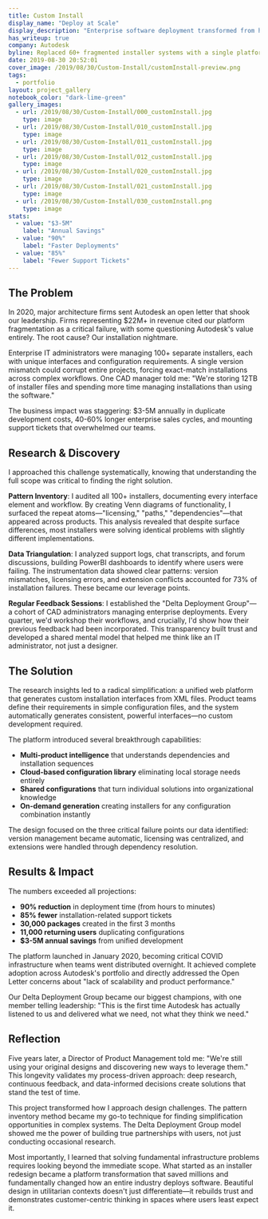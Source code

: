 ```yaml
---
title: Custom Install
display_name: "Deploy at Scale"
display_description: "Enterprise software deployment transformed from hours to minutes"
has_writeup: true
company: Autodesk
byline: Replaced 60+ fragmented installer systems with a single platform that generates custom UIs from XML—saving Autodesk millions in duplicate development work
date: 2019-08-30 20:52:01
cover_image: /2019/08/30/Custom-Install/customInstall-preview.png
tags:
  - portfolio
layout: project_gallery
notebook_color: "dark-lime-green"
gallery_images:
  - url: /2019/08/30/Custom-Install/000_customInstall.jpg
    type: image
  - url: /2019/08/30/Custom-Install/010_customInstall.jpg
    type: image
  - url: /2019/08/30/Custom-Install/011_customInstall.jpg
    type: image
  - url: /2019/08/30/Custom-Install/012_customInstall.jpg
    type: image
  - url: /2019/08/30/Custom-Install/020_customInstall.jpg
    type: image
  - url: /2019/08/30/Custom-Install/021_customInstall.jpg
    type: image
  - url: /2019/08/30/Custom-Install/030_customInstall.png
    type: image
stats:
  - value: "$3-5M"
    label: "Annual Savings"
  - value: "90%"
    label: "Faster Deployments"
  - value: "85%"
    label: "Fewer Support Tickets"
---
```



## The Problem

In 2020, major architecture firms sent Autodesk an open letter that shook our leadership. Firms representing $22M+ in revenue cited our platform fragmentation as a critical failure, with some questioning Autodesk's value entirely. The root cause? Our installation nightmare.

Enterprise IT administrators were managing 100+ separate installers, each with unique interfaces and configuration requirements. A single version mismatch could corrupt entire projects, forcing exact-match installations across complex workflows. One CAD manager told me: "We're storing 12TB of installer files and spending more time managing installations than using the software."

The business impact was staggering: $3-5M annually in duplicate development costs, 40-60% longer enterprise sales cycles, and mounting support tickets that overwhelmed our teams.

## Research & Discovery

I approached this challenge systematically, knowing that understanding the full scope was critical to finding the right solution.

**Pattern Inventory**: I audited all 100+ installers, documenting every interface element and workflow. By creating Venn diagrams of functionality, I surfaced the repeat atoms—"licensing," "paths," "dependencies"—that appeared across products. This analysis revealed that despite surface differences, most installers were solving identical problems with slightly different implementations.

**Data Triangulation**: I analyzed support logs, chat transcripts, and forum discussions, building PowerBI dashboards to identify where users were failing. The instrumentation data showed clear patterns: version mismatches, licensing errors, and extension conflicts accounted for 73% of installation failures. These became our leverage points.

**Regular Feedback Sessions**: I established the "Delta Deployment Group"—a cohort of CAD administrators managing enterprise deployments. Every quarter, we'd workshop their workflows, and crucially, I'd show how their previous feedback had been incorporated. This transparency built trust and developed a shared mental model that helped me think like an IT administrator, not just a designer.

## The Solution

The research insights led to a radical simplification: a unified web platform that generates custom installation interfaces from XML files. Product teams define their requirements in simple configuration files, and the system automatically generates consistent, powerful interfaces—no custom development required.

The platform introduced several breakthrough capabilities:

- **Multi-product intelligence** that understands dependencies and installation sequences
- **Cloud-based configuration library** eliminating local storage needs entirely
- **Shared configurations** that turn individual solutions into organizational knowledge
- **On-demand generation** creating installers for any configuration combination instantly

The design focused on the three critical failure points our data identified: version management became automatic, licensing was centralized, and extensions were handled through dependency resolution.

## Results & Impact

The numbers exceeded all projections:

- **90% reduction** in deployment time (from hours to minutes)
- **85% fewer** installation-related support tickets
- **30,000 packages** created in the first 3 months
- **11,000 returning users** duplicating configurations
- **$3-5M annual savings** from unified development

The platform launched in January 2020, becoming critical COVID infrastructure when teams went distributed overnight. It achieved complete adoption across Autodesk's portfolio and directly addressed the Open Letter concerns about "lack of scalability and product performance."

Our Delta Deployment Group became our biggest champions, with one member telling leadership: "This is the first time Autodesk has actually listened to us and delivered what we need, not what they think we need."

## Reflection

Five years later, a Director of Product Management told me: "We're still using your original designs and discovering new ways to leverage them." This longevity validates my process-driven approach: deep research, continuous feedback, and data-informed decisions create solutions that stand the test of time.

This project transformed how I approach design challenges. The pattern inventory method became my go-to technique for finding simplification opportunities in complex systems. The Delta Deployment Group model showed me the power of building true partnerships with users, not just conducting occasional research.

Most importantly, I learned that solving fundamental infrastructure problems requires looking beyond the immediate scope. What started as an installer redesign became a platform transformation that saved millions and fundamentally changed how an entire industry deploys software. Beautiful design in utilitarian contexts doesn't just differentiate—it rebuilds trust and demonstrates customer-centric thinking in spaces where users least expect it.
